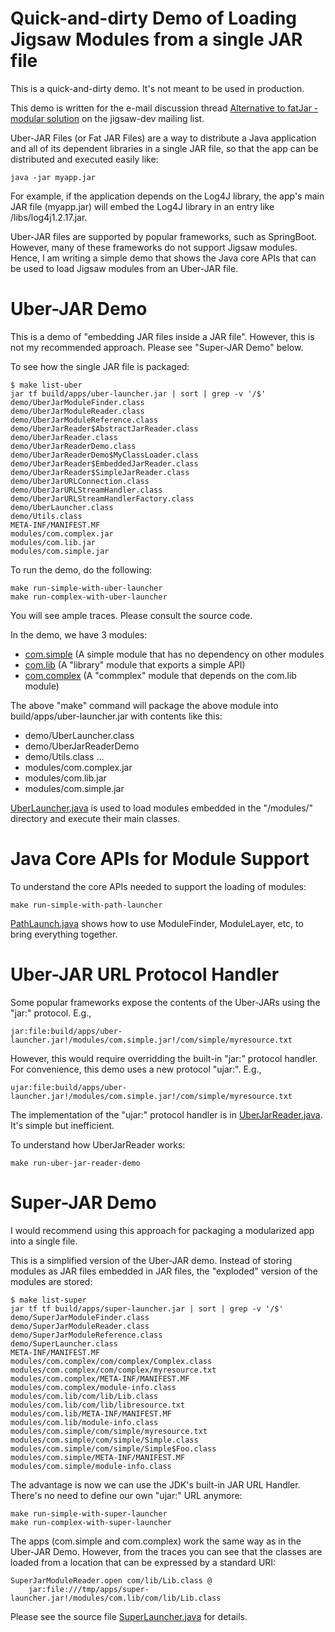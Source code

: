 # Quick-and-dirty Demo of Loading Jigsaw Modules from a single JAR file

This is a quick-and-dirty demo. It's not meant to be used in production.

This demo is written for the e-mail discussion thread [Alternative to fatJar - modular solution](https://mail.openjdk.java.net/pipermail/jigsaw-dev/2021-October/014728.html) on the jigsaw-dev mailing list.

Uber-JAR Files (or Fat JAR Files) are a way to distribute a Java application and all of its
dependent libraries in a single JAR file, so that the app can be distributed and executed
easily like:

    java -jar myapp.jar

For example, if the application depends on the Log4J library, the app's main JAR file (myapp.jar)
will embed the Log4J library in an entry like /libs/log4j1.2.17.jar.

Uber-JAR files are supported by popular frameworks, such as SpringBoot. However, many of
these frameworks do not support Jigsaw modules. Hence, I am writing a simple demo
that shows the Java core APIs that can be used to load Jigsaw modules from an Uber-JAR file.

# Uber-JAR Demo

This is a demo of "embedding JAR files inside a JAR file". However, this is not my recommended approach. Please see "Super-JAR Demo" below.

To see how the single JAR file is packaged:

    $ make list-uber
    jar tf build/apps/uber-launcher.jar | sort | grep -v '/$'
    demo/UberJarModuleFinder.class
    demo/UberJarModuleReader.class
    demo/UberJarModuleReference.class
    demo/UberJarReader$AbstractJarReader.class
    demo/UberJarReader.class
    demo/UberJarReaderDemo.class
    demo/UberJarReaderDemo$MyClassLoader.class
    demo/UberJarReader$EmbeddedJarReader.class
    demo/UberJarReader$SimpleJarReader.class
    demo/UberJarURLConnection.class
    demo/UberJarURLStreamHandler.class
    demo/UberJarURLStreamHandlerFactory.class
    demo/UberLauncher.class
    demo/Utils.class
    META-INF/MANIFEST.MF
    modules/com.complex.jar
    modules/com.lib.jar
    modules/com.simple.jar

To run the demo, do the following:

    make run-simple-with-uber-launcher
    make run-complex-with-uber-launcher

You will see ample traces. Please consult the source code.

In the demo, we have 3 modules:

- [com.simple](src/modules/com.simple/com/simple/Simple.java) (A simple module that has no dependency on other modules
- [com.lib](src/modules/com.lib/com/lib/Lib.java) (A "library" module that exports a simple API)
- [com.complex](src/modules/com.complex/com/complex/Complex.java) (A "commplex" module that depends on the com.lib module)

The above "make" command will package the above module into build/apps/uber-launcher.jar
with contents like this:

- demo/UberLauncher.class
- demo/UberJarReaderDemo
- demo/Utils.class ...
- modules/com.complex.jar
- modules/com.lib.jar
- modules/com.simple.jar

[UberLauncher.java](src/apps/uber-launcher/UberLauncher.java) is used to load modules embedded in the "/modules/" directory and execute their main classes.

# Java Core APIs for Module Support

To understand the core APIs needed to support the loading of modules:

    make run-simple-with-path-launcher

[PathLaunch.java](src/apps/path-launcher/PathLauncher.java) shows how to use ModuleFinder, ModuleLayer, etc, to bring everything together.

# Uber-JAR URL Protocol Handler

Some popular frameworks expose the contents of the Uber-JARs using the "jar:" protocol. E.g., 

    jar:file:build/apps/uber-launcher.jar!/modules/com.simple.jar!/com/simple/myresource.txt

However, this would require overridding the built-in "jar:" protocol handler. For convenience,
this demo uses a new protocol "ujar:". E.g.,

    ujar:file:build/apps/uber-launcher.jar!/modules/com.simple.jar!/com/simple/myresource.txt

The implementation of the "ujar:" protocol handler is in [UberJarReader.java](src/apps/uber-launcher/UberJarReader.java). It's simple but
inefficient.

To understand how UberJarReader works:

    make run-uber-jar-reader-demo

# Super-JAR Demo

I would recommend using this approach for packaging a modularized app into a single file.

This is a simplified version of the Uber-JAR demo. Instead of storing modules as JAR files embedded in JAR files, the "exploded" version of the modules are stored:

    $ make list-super
    jar tf tf build/apps/super-launcher.jar | sort | grep -v '/$'
    demo/SuperJarModuleFinder.class
    demo/SuperJarModuleReader.class
    demo/SuperJarModuleReference.class
    demo/SuperLauncher.class
    META-INF/MANIFEST.MF
    modules/com.complex/com/complex/Complex.class
    modules/com.complex/com/complex/myresource.txt
    modules/com.complex/META-INF/MANIFEST.MF
    modules/com.complex/module-info.class
    modules/com.lib/com/lib/Lib.class
    modules/com.lib/com/lib/libresource.txt
    modules/com.lib/META-INF/MANIFEST.MF
    modules/com.lib/module-info.class
    modules/com.simple/com/simple/myresource.txt
    modules/com.simple/com/simple/Simple.class
    modules/com.simple/com/simple/Simple$Foo.class
    modules/com.simple/META-INF/MANIFEST.MF
    modules/com.simple/module-info.class

The advantage is now we can use the JDK's built-in JAR URL Handler. There's no need to define our own "ujar:" URL anymore:

    make run-simple-with-super-launcher
    make run-complex-with-super-launcher

The apps (com.simple and com.complex) work the same way as in the Uber-JAR Demo. However, from the traces
you can see that the classes are loaded from a location that can be expressed by a standard URI:

    SuperJarModuleReader.open com/lib/Lib.class @
        jar:file:///tmp/apps/super-launcher.jar!/modules/com.lib/com/lib/Lib.class

Please see the source file [SuperLauncher.java](src/apps/super-launcher/SuperLauncher.java) for details.
